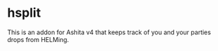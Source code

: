 # hsplit
This is an addon for Ashita v4 that keeps track of you and your parties drops from HELMing.
